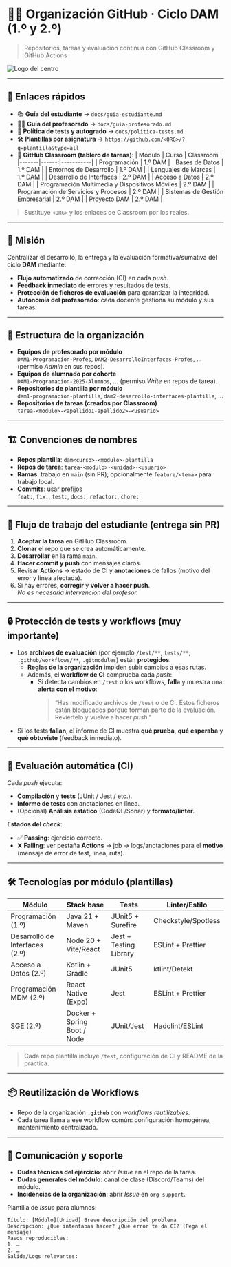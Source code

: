 # 👩‍🏫 Organización GitHub · Ciclo DAM (1.º y 2.º)
> Repositorios, tareas y evaluación continua con GitHub Classroom y GitHub Actions

![Logo del centro](./profile/logo.png)

---

## 📌 Enlaces rápidos
- 📚 **Guía del estudiante** → `docs/guia-estudiante.md`
- 🧑‍🏫 **Guía del profesorado** → `docs/guia-profesorado.md`
- 🧪 **Política de tests y autogrado** → `docs/politica-tests.md`
- 🛠️ **Plantillas por asignatura** → `https://github.com/<ORG>/?q=plantilla&type=all`
- 🏫 **GitHub Classroom (tablero de tareas)**:
  | Módulo | Curso | Classroom |
  |-------|------:|-----------|
  | Programación | 1.º DAM | <enlace>
  | Bases de Datos | 1.º DAM | <enlace>
  | Entornos de Desarrollo | 1.º DAM | <enlace>
  | Lenguajes de Marcas | 1.º DAM | <enlace>
  | Desarrollo de Interfaces | 2.º DAM | <enlace>
  | Acceso a Datos | 2.º DAM | <enlace>
  | Programación Multimedia y Dispositivos Móviles | 2.º DAM | <enlace>
  | Programación de Servicios y Procesos | 2.º DAM | <enlace>
  | Sistemas de Gestión Empresarial | 2.º DAM | <enlace>
  | Proyecto DAM | 2.º DAM | <enlace>

> Sustituye `<ORG>` y los enlaces de Classroom por los reales.

---

## 🎯 Misión
Centralizar el desarrollo, la entrega y la evaluación formativa/sumativa del ciclo **DAM** mediante:
- **Flujo automatizado** de corrección (CI) en cada *push*.
- **Feedback inmediato** de errores y resultados de tests.
- **Protección de ficheros de evaluación** para garantizar la integridad.
- **Autonomía del profesorado**: cada docente gestiona su módulo y sus tareas.

---

## 🧩 Estructura de la organización
- **Equipos de profesorado por módulo**  
  `DAM1-Programacion-Profes`, `DAM2-DesarrolloInterfaces-Profes`, … (permiso *Admin* en sus repos).
- **Equipos de alumnado por cohorte**  
  `DAM1-Programacion-2025-Alumnos`, … (permiso *Write* en repos de tarea).
- **Repositorios de plantilla por módulo**  
  `dam1-programacion-plantilla`, `dam2-desarrollo-interfaces-plantilla`, …
- **Repositorios de tareas (creados por Classroom)**  
  `tarea-<modulo>-<apellido1-apellido2>-<usuario>`

---

## 🏗️ Convenciones de nombres
- **Repos plantilla**: `dam<curso>-<modulo>-plantilla`
- **Repos de tarea**: `tarea-<modulo>-<unidad>-<usuario>`
- **Ramas**: trabajo en `main` (sin PR); opcionalmente `feature/<tema>` para trabajo local.
- **Commits**: usar prefijos  
  `feat:`, `fix:`, `test:`, `docs:`, `refactor:`, `chore:`

---

## 🚀 Flujo de trabajo del estudiante (entrega sin PR)
1. **Aceptar la tarea** en GitHub Classroom.
2. **Clonar** el repo que se crea automáticamente.
3. **Desarrollar** en la rama `main`.
4. **Hacer commit y push** con mensajes claros.
5. Revisar **Actions** → estado de CI y **anotaciones** de fallos (motivo del error y línea afectada).
6. Si hay errores, **corregir** y **volver a hacer push**.  
   *No es necesaria intervención del profesor.*

---

## 🔒 Protección de tests y workflows (muy importante)
- Los **archivos de evaluación** (por ejemplo `/test/**`, `tests/**`, `.github/workflows/**`, `.gitmodules`) están **protegidos**:
  - **Reglas de la organización** impiden subir cambios a esas rutas.
  - Además, el **workflow de CI** comprueba cada *push*:
    - Si detecta cambios en `/test` o los workflows, **falla** y muestra una **alerta con el motivo**:
      > “Has modificado archivos de `/test` o de CI. Estos ficheros están bloqueados porque forman parte de la evaluación. Reviértelo y vuelve a hacer *push*.”
- Si los tests **fallan**, el informe de CI muestra **qué prueba**, **qué esperaba** y **qué obtuviste** (feedback inmediato).

---

## 🧪 Evaluación automática (CI)
Cada *push* ejecuta:
- **Compilación** y **tests** (JUnit / Jest / etc.).
- **Informe de tests** con anotaciones en línea.
- (Opcional) **Análisis estático** (CodeQL/Sonar) y **formato/linter**.

**Estados del *check***:
- ✅ **Passing**: ejercicio correcto.
- ❌ **Failing**: ver pestaña **Actions** → job → logs/anotaciones para el **motivo** (mensaje de error de test, línea, ruta).

---

## 🛠️ Tecnologías por módulo (plantillas)
| Módulo | Stack base | Tests | Linter/Estilo |
|-------|------------|-------|----------------|
| Programación (1.º) | Java 21 + Maven | JUnit5 + Surefire | Checkstyle/Spotless |
| Desarrollo de Interfaces (2.º) | Node 20 + Vite/React | Jest + Testing Library | ESLint + Prettier |
| Acceso a Datos (2.º) | Kotlin + Gradle | JUnit5 | ktlint/Detekt |
| Programación MDM (2.º) | React Native (Expo) | Jest | ESLint + Prettier |
| SGE (2.º) | Docker + Spring Boot / Node | JUnit/Jest | Hadolint/ESLint |

> Cada repo plantilla incluye `/test`, configuración de CI y README de la práctica.

---

## 📦 Reutilización de Workflows
- Repo de la organización **`.github`** con *workflows reutilizables*.
- Cada tarea llama a ese workflow común: configuración homogénea, mantenimiento centralizado.

---

## 📣 Comunicación y soporte
- **Dudas técnicas del ejercicio**: abrir *Issue* en el repo de la tarea.
- **Dudas generales del módulo**: canal de clase (Discord/Teams) del módulo.
- **Incidencias de la organización**: abrir *Issue* en `org-support`.

Plantilla de *Issue* para alumnos:
```text
Título: [Módulo][Unidad] Breve descripción del problema
Descripción: ¿Qué intentabas hacer? ¿Qué error te da CI? (Pega el mensaje)
Pasos reproducibles:
1. …
2. …
Salida/Logs relevantes:
